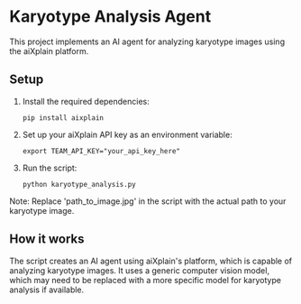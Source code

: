 
# Karyotype Analysis Agent

This project implements an AI agent for analyzing karyotype images using the aiXplain platform.

## Setup

1. Install the required dependencies:
   ```
   pip install aixplain
   ```

2. Set up your aiXplain API key as an environment variable:
   ```
   export TEAM_API_KEY="your_api_key_here"
   ```

3. Run the script:
   ```
   python karyotype_analysis.py
   ```

Note: Replace 'path_to_image.jpg' in the script with the actual path to your karyotype image.

## How it works

The script creates an AI agent using aiXplain's platform, which is capable of analyzing karyotype images. It uses a generic computer vision model, which may need to be replaced with a more specific model for karyotype analysis if available.

